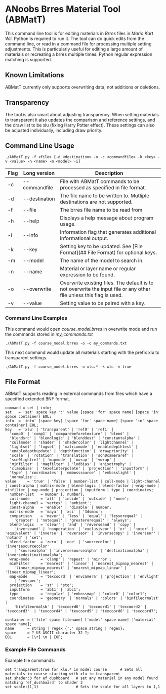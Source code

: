 # ANoobs Brres Material Tool (ABMatT)
This command line tool is for editing materials in _Brres_ files in _Mario Kart Wii_. Python is required to run it. The tool can do quick edits from the command line, or read in a command file for processing multiple setting adjustments. This is particularly useful for editing a large amount of materials or recreating a brres multiple times. Python regular expression matching is supported.

## Known Limitations
ABMatT currently only supports overwriting data, not additions or deletions.

## Transparency
The tool is also smart about adjusting transparency. When setting materials to transparent it also updates the comparison and reference settings, and the draw list to be xlu (fixing Harry Potter effect). These settings can also be adjusted individually, including draw priority.

## Command Line Usage
```
./AbMatT.py -f <file> [-d <destination> -o -c <commandfile> -k <key> -v <value> -n <name> -m <model> -i]
```
| Flag |Long version| Description |
|---|---|---|
| -c | --commandfile | File with ABMatT commands to be processed as specified in file format. |
| -d | --destination | The file name to be written to. Mutliple destinations are not supported. |
| -f | --file | The brres file name to be read from |
| -h | --help | Displays a help message about program usage. |
| -i | --info | Information flag that generates additional informational output. |
| -k | --key | Setting key to be updated. See [File Format](## File Format) for optional keys. |
| -m | --model | The name of the model to search in. |
| -n | --name | Material or layer name or regular expression to be found. |
| -o | --overwrite | Overwrite existing files. The default is to not overwrite the input file or any other file unless this flag is used. |
| -v | --value | Setting value to be paired with a key. |

### Command Line Examples
This command would open *course_model.brres* in overwrite mode and run the commands stored in *my_commands.txt*
```
./AbMatT.py -f course_model.brres -o -c my_commands.txt
```
This next command would update all materials starting with the prefix xlu to transparent settings.
```
./AbMatT.py -f course_model.brres -o xlu.* -k xlu -v true
```

## File Format
ABMatT supports reading in external commands from files which have a specified extended BNF format.
```
command = set | info;
set   = 'set' space key ':' value [space 'for' space name] [space 'in' space container] EOL;
info  = 'info' [space key] [space 'for' space name] [space 'in' space container] EOL;
key   = 'xlu' | 'transparent' | 'ref0' | 'ref1' |
  'comp0' | 'comp1' | 'comparebeforetexture' | 'blend' |
  'blendsrc' | 'blendlogic' | 'blenddest' | 'constantalpha' |
  'cullmode' | 'shader' | 'shadercolor' | 'lightchannel' |
  'lightset' | 'fogset' | 'matrixmode' | 'enabledepthtest' |
  'enabledepthupdate' | 'depthfunction' | 'drawpriority' |
  'scale' | 'rotation' | 'translation' | 'scn0cameraref' |
  'scn0lightref' | 'mapmode' | 'uwrap' | 'vwrap' |    
  'minfilter' | 'magfilter' | 'lodbias' | 'anisotrophy' |
  'clampbias' | 'texelinterpolate' | 'projection' | 'inputform' |
  'type' | 'coordinates' | 'embosssource' | 'embosslight' |
  'normalize';
value     = 'true' | 'false' | number-list | cull-mode | light-channel | const-alpha | matrix-mode | blend-logic | blend-factor | wrap-mode | minfilter | map-mode | projection | inputform | type | coordinates;
  number-list   = number {, number};
  cull-mode     = 'all' | 'inside' | 'outside' | 'none';
  light-channel = 'vertex' | 'ambient';
  const-alpha   = 'enable' | 'disable' | number;
  matrix-mode   = 'maya' | 'xsi' | '3dsmax';
  comparison    = 'never' | 'less' | 'equal' | 'lessorequal' |  
    'greater' | 'notequal' | 'greaterorequal' | 'always';
  blend-logic   = 'clear' | 'and' | 'reverseand' | 'copy' |
    'inverseand' | 'nooperation' | 'exclusiveor' | 'or' | 'notor' | 'equivalent' | 'inverse' | 'reverseor' | 'inversecopy' | 'inverseor' | 'notand' | 'set';
  blend-factor  = 'zero' | 'one' | 'sourcecolor' | 'inversesourcecolor'
    | 'sourcealpha' | 'inversesourcealpha' | 'destinationalpha' | 'inversedestinationalpha';
  wrap-mode     = 'clamp' | 'repeat' | 'mirror';
  minFilter     = 'nearest' | 'linear' | 'nearest_mipmap_nearest' |
    'linear_mipmap_nearest' | 'nearest_mipmap_linear' | 'linear_mipmap_linear';
  map-mode      = 'texcoord' | 'envcamera' | 'projection' | 'envlight'  
    | 'envspec';
  projection    = 'st' | 'stq';
  inputform     = 'ab11' | 'abc1';
  type          = 'regular' | 'embossmap' | 'color0' | 'color1';
  coordinates   = 'geometry' | 'normals' | 'colors' | 'binfileormalst' |    
    'binfileormalsb' | 'texcoord0' | 'texcoord1' | 'texcoord2' | 'texcoord3'  | 'texcoord4' | 'texcoord5' | 'texcoord6' | 'texcoord7';

container = ['file' space filename] ['model' space name] ['material' space name];
name      = string | regex {',' space string | regex};
space     = ? US-ASCII character 32 ?;
EOL       = [\r] \n | EOF;
```

### Example File Commands

Example file commands:
```
set transparent:true for xlu.* in model course      # Sets all materials in course starting with xlu to transparent
set shader:3 for ef_dushboard   # set any material in any model found matching 'ef_dushboard' to shader 3
set scale:(1,1)                 # Sets the scale for all layers to 1,1
```

